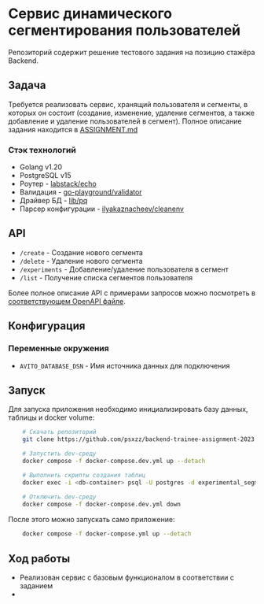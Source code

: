 # Сервис динамического сегментирования пользователей
Репозиторий содержит решение тестового задания на позицию стажёра Backend.

## Задача
Требуется реализовать сервис, хранящий пользователя и сегменты, в которых он состоит (создание, изменение, удаление сегментов, а также добавление и удаление пользователей в сегмент). 
Полное описание задания находится в [ASSIGNMENT.md](ASSIGNMENT.md)

### Стэк технологий
- Golang v1.20
- PostgreSQL v15
- Роутер                - [labstack/echo](https://github.com/labstack/echo) 
- Валидация             - [go-playground/validator](https://github.com/go-playground/validator)
- Драйвер БД            - [lib/pq](https://github.com/lib/pq)
- Парсер конфигурации   - [ilyakaznacheev/cleanenv](https://github.com/ilyakaznacheev/cleanenv)

## API
- `/create` - Создание нового сегмента
- `/delete` - Удаление нового сегмента
- `/experiments` - Добавление/удаление пользователя в сегмент
- `/list` - Получение списка сегментов пользователя
  
Более полное описание API с примерами запросов можно посмотреть в [соответствующем OpenAPI файле](api/openapi.yaml).

## Конфигурация
### Переменные окружения
- `AVITO_DATABASE_DSN` - Имя источника данных для подключения

## Запуск
Для запуска приложения необходимо инициализировать базу данных, таблицы и docker volume:
```bash
    # Скачать репозиторий
    git clone https://github.com/psxzz/backend-trainee-assignment-2023.git

    # Запустить dev-среду
    docker compose -f docker-compose.dev.yml up --detach

    # Выполнить скрипты создания таблиц
    docker exec -i <db-container> psql -U postgres -d experimental_segments < ./migrations/*.sql
    
    # Отключить dev-среду
    docker compose -f docker-compose.dev.yml down
```
После этого можно запускать само приложение:
```bash
    docker compose -f docker-compose.yml up --detach
```

## Ход работы
- Реализован сервис с базовым функционалом в соответствии с заданием
- 